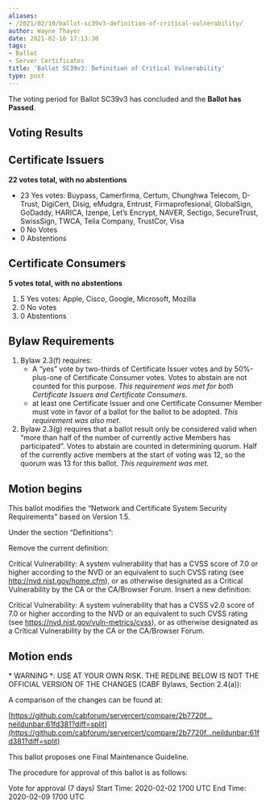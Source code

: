 ```yaml
---
aliases:
- /2021/02/10/ballot-sc39v3-definition-of-critical-vulnerability/
author: Wayne Thayer
date: 2021-02-10 17:13:30
tags:
- Ballot
- Server Certificates
title: 'Ballot SC39v3: Definition of Critical Vulnerability'
type: post
---
```


The voting period for Ballot SC39v3 has concluded and the **Ballot has Passed**.

## Voting Results

## Certificate Issuers

**22 votes total, with no abstentions**

- 23 Yes votes: Buypass, Camerfirma, Certum, Chunghwa Telecom, D-Trust, DigiCert, Disig, eMudgra, Entrust, Firmaprofesional, GlobalSign, GoDaddy, HARICA, Izenpe, Let’s Encrypt, NAVER, Sectigo, SecureTrust, SwissSign, TWCA, Telia Company, TrustCor, Visa
- 0 No Votes
- 0 Abstentions

## Certificate Consumers

**5 votes total, with no abstentions**

1. 5 Yes votes: Apple, Cisco, Google, Microsoft, Mozilla
1. 0 No votes
1. 0 Abstentions

## Bylaw Requirements

1. Bylaw 2.3(f) requires:
   - A “yes” vote by two-thirds of Certificate Issuer votes and by 50%-plus-one of Certificate Consumer votes. Votes to abstain are not counted for this purpose.
     *This requirement was met for both Certificate Issuers and Certificate Consumers*.
   - at least one Certificate Issuer and one Certificate Consumer Member must vote in favor of a ballot for the ballot to be adopted.
     *This requirement was also met*.
1. Bylaw 2.3(g) requires that a ballot result only be considered valid when “more than half of the number of currently active Members has participated”. Votes to abstain are counted in determining quorum. Half of the currently active members at the start of voting was 12, so the quorum was 13 for this ballot. *This requirement was met.*

## Motion begins

This ballot modifies the “Network and Certificate System Security Requirements” based on Version 1.5.

Under the section “Definitions”:

Remove the current definition:

Critical Vulnerability: A system vulnerability that has a CVSS score of 7.0 or higher according to the NVD or an equivalent to such CVSS rating (see <http://nvd.nist.gov/home.cfm>), or as otherwise designated as a Critical Vulnerability by the CA or the CA/Browser Forum.
Insert a new definition:

Critical Vulnerability: A system vulnerability that has a CVSS v2.0 score of 7.0 or higher according to the NVD or an equivalent to such CVSS rating (see <https://nvd.nist.gov/vuln-metrics/cvss>), or as otherwise designated as a Critical Vulnerability by the CA or the CA/Browser Forum.

## Motion ends

\* WARNING \*: USE AT YOUR OWN RISK. THE REDLINE BELOW IS NOT THE OFFICIAL VERSION OF THE CHANGES (CABF Bylaws, Section 2.4(a)):

A comparison of the changes can be found at:

[https://github.com/cabforum/servercert/compare/2b7720f…neildunbar:61fd381?diff=split](https://github.com/cabforum/servercert/compare/2b7720f...neildunbar:61fd381?diff=split)

This ballot proposes one Final Maintenance Guideline.

The procedure for approval of this ballot is as follows:

Vote for approval (7 days)
Start Time: 2020-02-02 1700 UTC
End Time: 2020-02-09 1700 UTC